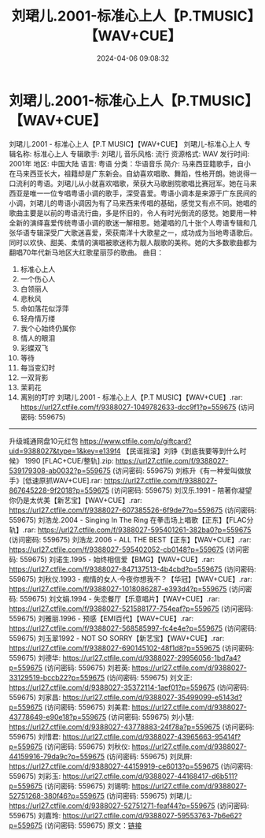 ﻿---
title: 刘珺儿.2001-标准心上人【P.TMUSIC】【WAV+CUE】
date: 2024-04-06 09:08:32
categories: WAV车载音乐、镜像
tags: 华语中文
---
# 刘珺儿.2001-标准心上人【P.TMUSIC】【WAV+CUE】

刘珺儿.2001 - 标准心上人【P.T MUSIC】【WAV+CUE】
刘珺儿-标准心上人
专辑名称: 标准心上人
专辑歌手: 刘珺儿
音乐风格: 流行
资源格式: WAV
发行时间: 2001年
地区: 中国大陆
语言: 粤语
分类：华语音乐
简介:
马来西亚籍歌手，自小在马来西亚长大，祖籍却是广东新会。自幼喜欢唱歌、舞蹈，性格开朗。她说得一口流利的粤语。刘珺儿从小就喜欢唱歌，荣获大马歌剧院歌唱比赛冠军。她在马来西亚是唯一一位专唱粤语小调的歌手，深受喜爱。粤语小调本是来源于广东民间的小调，刘珺儿的粤语小调因为有了马来西来传唱的基础，感觉又有点不同。她唱的歌曲主要是以前的粤语流行曲，多是怀旧的，令人有时光倒流的感觉。她要用一种全新的演绎喜爱传统粤语小调的歌迷一解相思。她灌唱的几十张个人粤语专辑和几张华语专辑深受广大歌迷喜爱，荣获南洋十大歌星之一，成功成为当地粤语歌后。同时以欢快、甜美、柔情的演唱被歌迷称为靓人靓歌的美称。她的大多数歌曲都为翻唱70年代新马地区大红歌星丽莎的歌曲。
曲目：
01. 标准心上人
02. 一个伤心人
03. 白领丽人
04. 悲秋风
05. 命如落花似浮萍
06. 轻舟情万缕
07. 我个心始终仍属你
08. 情人的眼泪
09. 彩蝶双飞
10. 等待
11. 每当变幻时
12. 一双背影
13. 茉莉花
14. 离别的叮咛
刘珺儿.2001 - 标准心上人【P.T MUSIC】【WAV+CUE】.rar: https://url27.ctfile.com/f/9388027-1049782633-dcc9f1?p=559675
(访问密码: 559675)
****************************************************************************************************************************************
升级城通网盘10元红包 https://www.ctfile.com/p/giftcard?uid=9388027&type=1&key=e139f4
【民谣摇滚】刘铮《到底我要等到什么时候》 1990 [FLAC+CUE/整轨].zip: https://url27.ctfile.com/f/9388027-539179308-ab0032?p=559675
(访问密码: 559675)
刘栋升《有一种爱叫做放手》[低速原抓WAV+CUE].rar: https://url27.ctfile.com/f/9388027-867645228-9f2018?p=559675
(访问密码: 559675)
刘汉乐.1991 - 陪著你凝望你仍是太优美【新艺宝】【WAV+CUE】.rar: https://url27.ctfile.com/f/9388027-607385526-6f9de7?p=559675
(访问密码: 559675)
刘浩龙.2004 - Singing In The Ring 在拳击场上唱歌【正东】【FLAC分轨】.rar: https://url27.ctfile.com/f/9388027-595401261-382ba0?p=559675
(访问密码: 559675)
刘浩龙.2006 - ALL THE BEST【正东】【WAV+CUE】.rar: https://url27.ctfile.com/f/9388027-595402052-cb0148?p=559675
(访问密码: 559675)
刘诺生.1995 - 始终相信爱【BMG】【WAV+CUE】.rar: https://url27.ctfile.com/f/9388027-847137513-4b4cbd?p=559675
(访问密码: 559675)
刘秋仪.1993 - 痴情的女人·今夜你想我不？【华冠】【WAV+CUE】.rar: https://url27.ctfile.com/f/9388027-1018086287-e393d4?p=559675
(访问密码: 559675)
刘文娟.1994 - 失恋餐厅【乐意唱片】【WAV+CUE】.rar: https://url27.ctfile.com/f/9388027-521588177-754eaf?p=559675
(访问密码: 559675)
刘雅丽.1996 - 预感【EMI百代】【WAV+CUE】.rar: https://url27.ctfile.com/f/9388027-568585997-fc4e4e?p=559675
(访问密码: 559675)
刘玉翠1992 - NOT SO SORRY【新艺宝】【WAV+CUE】.rar: https://url27.ctfile.com/f/9388027-690145102-48f1d8?p=559675
(访问密码: 559675)
刘德华: https://url27.ctfile.com/d/9388027-29956056-1bd7a4?p=559675
(访问密码: 559675)
刘若英: https://url27.ctfile.com/d/9388027-33129519-bccb22?p=559675
(访问密码: 559675)
刘文正: https://url27.ctfile.com/d/9388027-35372114-1aef01?p=559675
(访问密码: 559675)
刘家昌: https://url27.ctfile.com/d/9388027-35499099-e5143d?p=559675
(访问密码: 559675)
刘美君: https://url27.ctfile.com/d/9388027-43778649-e90e18?p=559675
(访问密码: 559675)
刘小慧: https://url27.ctfile.com/d/9388027-43778883-24f78a?p=559675
(访问密码: 559675)
刘惜君: https://url27.ctfile.com/d/9388027-43965663-95414f?p=559675
(访问密码: 559675)
刘秋仪: https://url27.ctfile.com/d/9388027-44159916-79da9c?p=559675
(访问密码: 559675)
刘凤屏: https://url27.ctfile.com/d/9388027-44159919-ce6013?p=559675
(访问密码: 559675)
刘彩玉: https://url27.ctfile.com/d/9388027-44168417-d6b511?p=559675
(访问密码: 559675)
刘锡明: https://url27.ctfile.com/d/9388027-52751268-380f46?p=559675
(访问密码: 559675)
刘珺儿: https://url27.ctfile.com/d/9388027-52751271-feaf44?p=559675
(访问密码: 559675)
刘嘉玲: https://url27.ctfile.com/d/9388027-59553763-7b6e62?p=559675
(访问密码: 559675)
原文：[链接](https://blog.sina.com.cn/s/blog_1647c7e760103150p.html)